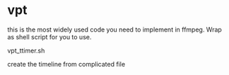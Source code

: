 # vpt
this is the most widely used code you need to implement in ffmpeg. Wrap as shell script for you to use.

vpt_ttimer.sh

create the timeline from complicated file
